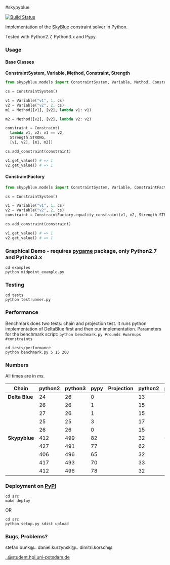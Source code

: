#skypyblue

[![Build Status](https://travis-ci.org/knub/skypyblue.svg)](https://travis-ci.org/knub/skypyblue)

Implementation of the [SkyBlue](https://www.cs.washington.edu/research/constraints/solvers/skyblue-tr-92.html) constraint solver in Python.

Tested with Python2.7, Python3.x and Pypy.

### Usage

#### Base Classes
**ConstraintSystem, Variable, Method, Constraint, Strength** 

```python
from skypyblue.models import ConstraintSystem, Variable, Method, Constraint, Strength

cs = ConstraintSystem()

v1 = Variable("v1", 1, cs)
v2 = Variable("v2", 2, cs)
m1 = Method([v1], [v2], lambda v1: v1)

m2 = Method([v2], [v2], lambda v2: v2)

constraint = Constraint(
  lambda v1, v2: v1 == v2,
  Strength.STRONG,
  [v1, v2], [m1, m2])

cs.add_constraint(constraint)

v1.get_value() # => 1
v2.get_value() # => 1
```

#### ConstraintFactory

```python
from skypyblue.models import ConstraintSystem, Variable, ConstraintFactory, Strength

cs = ConstraintSystem()

v1 = Variable("v1", 1, cs)
v2 = Variable("v2", 2, cs)
constraint = ConstraintFactory.equality_constraint(v1, v2, Strength.STRONG)

cs.add_constraint(constraint)

v1.get_value() # => 1
v2.get_value() # => 1
```

### Graphical Demo - requires [pygame](http://www.pygame.org/) package, only Python2.7 and Python3.x
```
cd examples
python midpoint_example.py
```

### Testing
```
cd tests
python testrunner.py
```

### Performance
Benchmark does two tests: chain and projection test. It runs python implementation of DeltaBlue first and then our implementation. Parameters for the benchmark script: `python benchmark.py #rounds #warmups #constraints`
```
cd tests/performance
python benchmark.py 5 15 200
```
### Numbers
All times are in *ms*.

|**Chain**| python2 | python3 | pypy |**Projection**| python2 | python3 | pypy |
|     ---    |   ---  |  ---  |  --- | --- | --- | --- | --- |
| **Delta Blue** | 24  | 26 | 0 | | 13 | 16 | 6 |
|            | 26  | 26 | 1 | | 15 | 16 | 3 |
|            | 27  | 26 | 1 | | 15 | 18 | 3 |
|            | 25  | 25 | 3 | | 17 | 18 | 3 |
|            | 26  | 26 | 0 | | 15 | 16 | 3 |
| **Skypyblue**  | 412 | 499 | 82 | | 32 | 66 | 5 |
|            | 427 | 491 | 77 | | 62 | 38 | 5 |
|            | 406 | 496 | 65 | | 32 | 39 | 9 |
|            | 417 | 493 | 70 | | 33 | 39 | 6 |
|            | 412 | 496 | 78 | | 32 | 38 | 19 |


### Deployment on [PyPI](https://pypi.python.org/pypi/skypyblue)
``` 
cd src
make deploy
```

OR

``` 
cd src
python setup.py sdist upload 
```

### Bugs, Problems?

stefan.bunk@..
daniel.kurzynski@..
dimitri.korsch@

..@student.hpi.uni-potsdam.de

